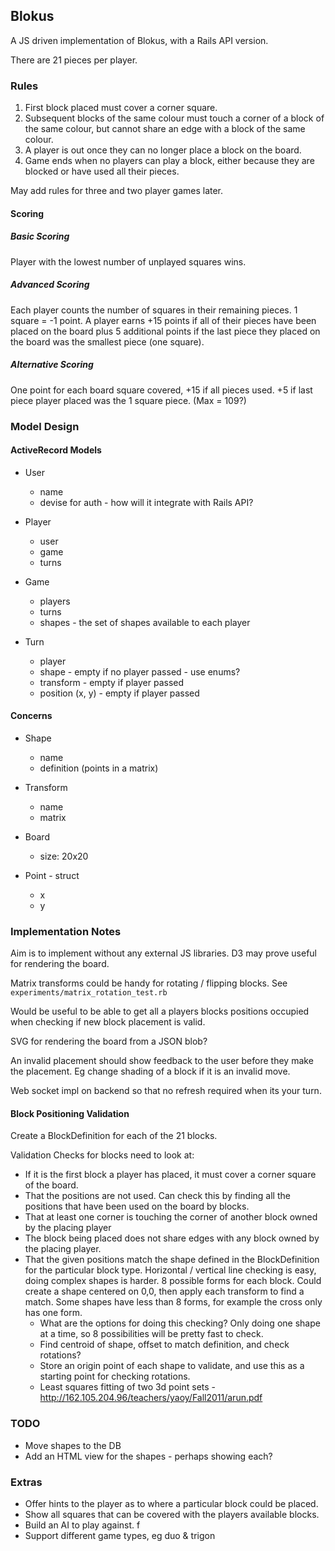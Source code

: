 ## Blokus

A JS driven implementation of Blokus, with a Rails API version. 

There are 21 pieces per player.


### Rules

1. First block placed must cover a corner square.
2. Subsequent blocks of the same colour must touch a corner of a block of the same colour, but cannot share an edge with a block of the same colour. 
3. A player is out once they can no longer place a block on the board. 
4. Game ends when no players can play a block, either because they are blocked or have used all their pieces.  

May add rules for three and two player games later.  


#### Scoring

##### Basic Scoring  

Player with the lowest number of unplayed squares wins.  

##### Advanced Scoring  

Each player counts the number of squares in their remaining pieces. 1 square = -1 point.
A player earns +15 points if all of their pieces have been placed on the board plus 5 additional points if the last piece they placed on the board was the smallest piece (one square). 

##### Alternative Scoring

One point for each board square covered, +15 if all pieces used. +5 if last piece player placed was the 1 square piece. (Max = 109?)


### Model Design

#### ActiveRecord Models

- User
	- name
	- devise for auth - how will it integrate with Rails API?

- Player
	- user
	- game
	- turns

- Game 
	- players
	- turns
	- shapes - the set of shapes available to each player

- Turn
	- player
	- shape - empty if no player passed - use enums?
	- transform - empty if player passed
	- position (x, y) - empty if player passed


#### Concerns

- Shape
	- name
	- definition (points in a matrix)

- Transform
	- name
	- matrix

- Board
	- size: 20x20

- Point - struct
	- x
	- y


### Implementation Notes

Aim is to implement without any external JS libraries. D3 may prove useful for rendering the board.

Matrix transforms could be handy for rotating / flipping blocks. See `experiments/matrix_rotation_test.rb`  

Would be useful to be able to get all a players blocks positions occupied when checking if new block placement is valid.

SVG for rendering the board from a JSON blob?  

An invalid placement should show feedback to the user before they make the placement. Eg change shading of a block if it is an invalid move.  

Web socket impl on backend so that no refresh required when its your turn.


#### Block Positioning Validation

Create a BlockDefinition for each of the 21 blocks.

Validation Checks for blocks need to look at:
- If it is the first block a player has placed, it must cover a corner square of the board.
- That the positions are not used. Can check this by finding all the positions that have been used on the board by blocks.
- That at least one corner is touching the corner of another block owned by the placing player
- The block being placed does not share edges with any block owned by the placing player.
- That the given positions match the shape defined in the BlockDefinition for the particular block type. Horizontal / vertical line checking is easy, doing complex shapes is harder. 8 possible forms for each block. Could create a shape centered on 0,0, then apply each transform to find a match. Some shapes have less than 8 forms, for example the cross only has one form.
	- What are the options for doing this checking? Only doing one shape at a time, so 8 possibilities will be pretty fast to check.
	- Find centroid of shape, offset to match definition, and check rotations?
	- Store an origin point of each shape to validate, and use this as a starting point for checking rotations.
	- Least squares fitting of two 3d point sets - http://162.105.204.96/teachers/yaoy/Fall2011/arun.pdf


### TODO

- Move shapes to the DB
- Add an HTML view for the shapes - perhaps showing each?

### Extras

- Offer hints to the player as to where a particular block could be placed.
- Show all squares that can be covered with the players available blocks.
- Build an AI to play against. f
- Support different game types, eg duo & trigon